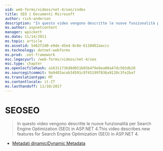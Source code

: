 ```yaml
---
uid: web-forms/videos/net-4/seo/index
title: SEO | Documenti Microsoft
author: rick-anderson
description: "In questo video vengono descritte le nuove funzionalità per Search Engine Optimization (SEO) in ASP.NET 4."
ms.author: aspnetcontent
manager: wpickett
ms.date: 11/14/2011
ms.topic: article
ms.assetid: 5462f2d0-e9de-45e4-8c8e-6110d62aaccc
ms.technology: dotnet-webforms
ms.prod: .net-framework
msc.legacyurl: /web-forms/videos/net-4/seo
msc.type: chapter
ms.openlocfilehash: a16311736d8d051b05b4f9e9ea00a47dc502db20
ms.sourcegitcommit: 9a9483aceb34591c97451997036a9120c3fe2baf
ms.translationtype: MT
ms.contentlocale: it-IT
ms.lasthandoff: 11/10/2017
---
```

<a name="seo"></a><span data-ttu-id="02564-103">SEO</span><span class="sxs-lookup"><span data-stu-id="02564-103">SEO</span></span>
====================
> <span data-ttu-id="02564-104">In questo video vengono descritte le nuove funzionalità per Search Engine Optimization (SEO) in ASP.NET 4.</span><span class="sxs-lookup"><span data-stu-id="02564-104">This video describes new features for Search Engine Optimization (SEO) in ASP.NET 4.</span></span>


- [<span data-ttu-id="02564-105">Metadati dinamici</span><span class="sxs-lookup"><span data-stu-id="02564-105">Dynamic Metadata</span></span>](aspnet-4-quick-hit-dynamic-metadata.md)
